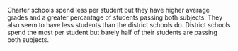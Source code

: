 Charter schools spend less per student but they have higher average grades and a greater percantage of students passing both subjects. They also seem to have less students than the district schools do.
District schools spend the most per student but barely half of their students are passing both subjects.
